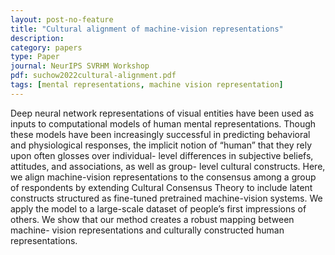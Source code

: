 ```yaml
---
layout: post-no-feature
title: "Cultural alignment of machine-vision representations"
description:
category: papers
type: Paper
journal: NeurIPS SVRHM Workshop
pdf: suchow2022cultural-alignment.pdf
tags: [mental representations, machine vision representation]
---
```


Deep neural network representations of visual entities have been used as inputs to computational models of human mental representations. Though these models have been increasingly successful in predicting behavioral and physiological responses, the implicit notion of “human” that they rely upon often glosses over individual- level differences in subjective beliefs, attitudes, and associations, as well as group- level cultural constructs. Here, we align machine-vision representations to the consensus among a group of respondents by extending Cultural Consensus Theory to include latent constructs structured as fine-tuned pretrained machine-vision systems. We apply the model to a large-scale dataset of people’s first impressions of others. We show that our method creates a robust mapping between machine- vision representations and culturally constructed human representations.
